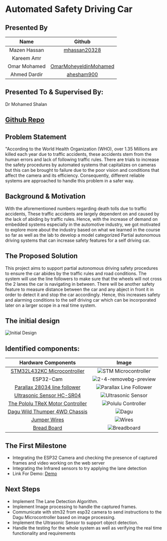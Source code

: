 # Automated Safety Driving Car

## Presented By

| Name | Github |
| :---: | :---:  |
| Mazen Hassan   | [mhassan20328](https://github.com/mhassan20328) |
| Kareem Amr     |   
| Omar Mohamed   |   [OmarMoheyeldinMohamed](https://github.com/OmarMoheyeldinMohamed) |
| Ahmed Dardir   |   [ahesham900](https://github.com/ahesham900)


## Presented To & Supervised By:

Dr Mohamed Shalan

## [Github Repo](https://github.com/OmarMoheyeldinMohamed/AutomatedSafteyDrivingCar)

## Problem Statement

"According to the World Health Organization (WHO), over 1.35 Millions are killed each year due to traffic accidents, these accidents stem from the human errors and lack of following traffic rules. There are trials to increase the safety procedures by automated systems that capitalizes on cameras but this can be brought to failure due to the poor vision and conditions that affect the camera and its efficiency. Consequently, different reliable systems are approached to handle this problem in a safer way.

## Background & Motivation

With the aforementioned numbers regarding death tolls due to traffic accidents, These traffic accidents are largely dependent on and caused by the lack of abiding by traffic rules. Hence, with the increase of demand on embedded systems especially in the automotive industry, we got motivated to explore more about the industry based on what we learned in the course so far as well as the lab to develop a model categorized Partial autonomous driving systems that can increase safety features for a self driving car. 

## The Proposed Solution 

This project aims to support partial autonomous driving safety procedures to ensure the car abides by the traffic rules and road conditions. The system will use the line followers to make sure that the wheels will not cross the 2 lanes the car is navigating in between. There will be another safety feature to measure distance between the car and any abject in front it in order to detect it and stop the car accordingly. Hence, this increases safety and alarming conditions to the self driving car which can be incorporated later on a larger scope in a real time system. 

## The initial design
![Initial Design](https://i.postimg.cc/3WMLtppd/bdiagram.png)
## Identified components:
| Hardware Components | Image |
| :---: | :---: |
| [STM32L432KC Microcontroller](https://www.st.com/en/microcontrollers-microprocessors/stm32l432kc.html) | ![STM Microcontroller](https://i.postimg.cc/MGbvH8t4/STM.jpg) |
|ESP32-Cam|![2-4-removebg-preview](https://user-images.githubusercontent.com/66432580/235498482-5766401c-70d7-4645-93e0-ec59ab4ba62f.png) | [click here](https://store.fut-electronics.com/collections/camera/products/esp32-cam-development-board-with-camera)|
| [Parallax 28034 line follower](https://www.distrelec.biz/en/infrared-line-follower-kit-parallax-28034/p/17334743) | ![Parallax Line Follower](https://i.postimg.cc/sDvQcqDQ/Parallax.jpg) |
| [Ultrasonic Sensor HC-SR04](https://ram-e-shop.com/product/kit-ultrasonic-txrx/) | ![Ultrasonic Sensor](https://i.postimg.cc/wM3vwRH8/Ultrasonic.jpg) |
| [The Pololu TReX Motor Controller](https://www.pololu.com/product/777) | ![Polulu Controller](https://i.postimg.cc/Bvs2MpVr/polulu4.jpg) |
| [Dagu Wild Thumper 4WD Chassis](https://www.pololu.com/product/1567) | ![Dagu](https://i.postimg.cc/nrLsNw4W/Dagu.jpg) |
| [Jumper Wires](https://ram-e-shop.com/product/ph60-mf-20cm/) | ![Wires](https://i.postimg.cc/59PQ8b1W/Jumper-Wires.jpg) |
| [Bread Board](https://ram-e-shop.com/product/bb01-bread-board/) | ![Breadboard](https://i.postimg.cc/nr6D7Gmw/Breadboard2.jpg) |

## The First Milestone

* Integrating the ESP32 Camera and checking the presence of captured frames and video working on the web server 
* Integrating the Infrared sensors to try applying the lane detection
* Link For Demo: [Demo](https://drive.google.com/drive/folders/1-3KJ91FfxfCk9-20nycJq1BGQrZUv5BV)

## Next Steps

* Implement The Lane Detection Algorithm.
* Implement Image processing to handle the captured frames.
* Communicate with stm32 from esp32 camera to send instructions to the Dagu Microcontroller based on image processing.
* Implement the Ultrasonic Sensor to support object detection.
* Handle the testing for the whole system as well as verifying the real time functionality and requirements


